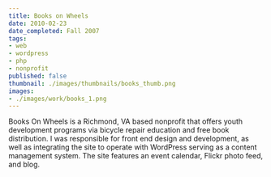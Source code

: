 ```yaml
---
title: Books on Wheels
date: 2010-02-23
date_completed: Fall 2007
tags:
- web
- wordpress
- php
- nonprofit
published: false
thumbnail: ./images/thumbnails/books_thumb.png
images:
- ./images/work/books_1.png
---
```


Books On Wheels is a Richmond, VA based nonprofit that offers youth development programs via bicycle repair education and free book distribution. I was responsible for front end design and development, as well as integrating the site to operate with WordPress serving as a content management system. The site features an event calendar, Flickr photo feed, and blog.
